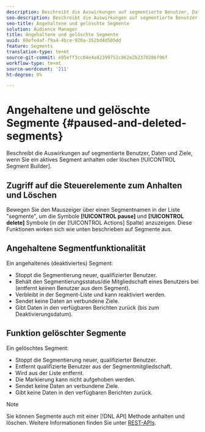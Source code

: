 ```yaml
---
description: Beschreibt die Auswirkungen auf segmentierte Benutzer, Daten und Ziele, wenn Sie ein aktives Segment mit dem Segmentaufbau anhalten oder löschen.
seo-description: Beschreibt die Auswirkungen auf segmentierte Benutzer, Daten und Ziele, wenn Sie ein aktives Segment mit dem Segmentaufbau anhalten oder löschen.
seo-title: Angehaltene und gelöschte Segmente
solution: Audience Manager
title: Angehaltene und gelöschte Segmente
uuid: 88efe4af-f9a4-4bce-920a-352bd4d505dd
feature: Segments
translation-type: tm+mt
source-git-commit: e05eff3cc04e4a82399752c862e2b2370286f96f
workflow-type: tm+mt
source-wordcount: '211'
ht-degree: 0%

---
```



# Angehaltene und gelöschte Segmente {#paused-and-deleted-segments}

Beschreibt die Auswirkungen auf segmentierte Benutzer, Daten und Ziele, wenn Sie ein aktives Segment anhalten oder löschen [!UICONTROL Segment Builder].

## Zugriff auf die Steuerelemente zum Anhalten und Löschen

Bewegen Sie den Mauszeiger über einen Segmentnamen in der Liste &quot;segmente&quot;, um die Symbole **[!UICONTROL pause]** und **[!UICONTROL delete]** Symbole (in der [!UICONTROL Actions] Spalte) anzuzeigen. Diese Funktionen wirken sich wie unten beschrieben auf Segmente aus.

## Angehaltene Segmentfunktionalität

Ein angehaltenes (deaktiviertes) Segment:

* Stoppt die Segmentierung neuer, qualifizierter Benutzer.
* Behält den Segmentierungsstatus/die Mitgliedschaft eines Benutzers bei (entfernt keinen Benutzer aus dem Segment).
* Verbleibt in der Segment-Liste und kann reaktiviert werden.
* Sendet keine Daten an verbundene Ziele.
* Gibt Daten in den verfügbaren Berichten zurück (bis zum Deaktivierungsdatum).

## Funktion gelöschter Segmente

Ein gelöschtes Segment:

* Stoppt die Segmentierung neuer, qualifizierter Benutzer.
* Entfernt qualifizierte Benutzer aus der Segmentmitgliedschaft.
* Wird aus der Liste entfernt.
* Die Markierung kann nicht aufgehoben werden.
* Sendet keine Daten an verbundene Ziele.
* Gibt keine Daten in den verfügbaren Berichten zurück.

>[!NOTE]
>
>Sie können Segmente auch mit einer [!DNL API] Methode anhalten und löschen. Weitere Informationen finden Sie unter [REST-APIs](../../api/rest-api-main/rest-api-main.md).
